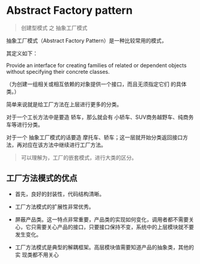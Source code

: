 # Abstract Factory pattern

> 创建型模式 之 抽象工厂模式

抽象工厂模式（Abstract Factory Pattern）是一种比较常用的模式，

其定义如下：

Provide an interface for creating families of related or dependent objects without specifying
their concrete classes.

（为创建一组相关或相互依赖的对象提供一个接口，而且无须指定它们
的具体类。）


简单来说就是给工厂方法在上层进行更多的分类。

对于一个工长方法中是要造 轿车，那么就会有 小轿车、SUV商务越野车、纯商务车等进行分类。

对于一个 抽象工厂模式的话要造 摩托车、轿车；这一层就开始分类返回接口方法，再对应在该方法中继续进行工厂方法。
> 可以理解为，工厂的嵌套模式，进行大类的区分。

## 工厂方法模式的优点

- 首先，良好的封装性，代码结构清晰。

- 工厂方法模式的扩展性非常优秀。

- 屏蔽产品类。这一特点非常重要，产品类的实现如何变化，调用者都不需要关
  心，它只需要关心产品的接口，只要接口保持不变，系统中的上层模块就不要发生变化。
  
- 工厂方法模式是典型的解耦框架。高层模块值需要知道产品的抽象类，其他的实
  现类都不用关心